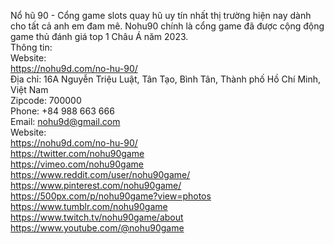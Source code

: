 Nổ hũ 90 - Cổng game slots quay hũ uy tín nhất thị trường hiện nay dành cho tất cả anh em đam mê. Nohu90 chính là cổng game đã được cộng động game thủ đánh giá top 1 Châu Á năm 2023.			
Thông tin:			
Website:			
<a href="https://nohu9d.com/no-hu-90/">https://nohu9d.com/no-hu-90/</a>			
Địa chỉ: 16A Nguyễn Triệu Luật, Tân Tạo, Bình Tân, Thành phố Hồ Chí Minh, Việt Nam			
Zipcode: 700000			
Phone: +84 988 663 666			
Email: nohu9d@gmail.com			
Website:			
<a href="https://nohu9d.com/no-hu-90/">https://nohu9d.com/no-hu-90/</a>			
<a href="https://twitter.com/nohu90game">https://twitter.com/nohu90game</a>			
<a href="https://vimeo.com/nohu90game">https://vimeo.com/nohu90game</a>			
<a href="https://www.reddit.com/user/nohu90game/">https://www.reddit.com/user/nohu90game/</a>			
<a href="https://www.pinterest.com/nohu90game/">https://www.pinterest.com/nohu90game/</a>			
<a href="https://500px.com/p/nohu90game?view=photos">https://500px.com/p/nohu90game?view=photos</a>			
<a href="https://www.tumblr.com/nohu90game">https://www.tumblr.com/nohu90game</a>			
<a href="https://www.twitch.tv/nohu90game/about">https://www.twitch.tv/nohu90game/about</a>			
<a href="https://www.youtube.com/@nohu90game">https://www.youtube.com/@nohu90game</a>			